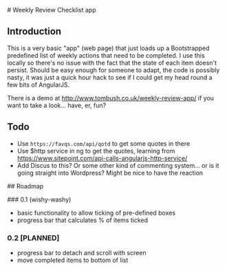 # Weekly Review Checklist app

## Introduction

This is a very basic "app" (web page) that just loads up a Bootstrapped predefined list of weekly actions that need to be completed. I use this locally so there's no issue with the fact that the state of each item doesn't persist. Should be easy enough for someone to adapt, the code is possibly nasty, it was just a quick hour hack to see if I could get my head round a few bits of AngularJS.

There is a demo at http://www.tombush.co.uk/weekly-review-app/ if you want to take a look... have, er, fun?

## Todo

  * Use ``https://favqs.com/api/qotd`` to get some quotes in there
  * Use $http service in ng to get the quotes, learning from https://www.sitepoint.com/api-calls-angularjs-http-service/
  * Add Discus to this? Or some other kind of commenting system... or is it going straight into Wordpress? Might be nice to have the reaction

## Roadmap

### 0.1 (wishy-washy)

  * basic functionality to allow ticking of pre-defined boxes
  * progress bar that calculates % of items ticked

### 0.2 [PLANNED]

  * progress bar to detach and scroll with screen
  * move completed items to bottom of list
